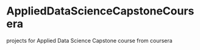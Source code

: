 # AppliedDataScienceCapstoneCoursera
projects for Applied Data Science Capstone course from coursera

